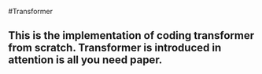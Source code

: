 #Transformer
## This is the implementation of coding transformer from scratch. Transformer is introduced in attention is all you need paper.
